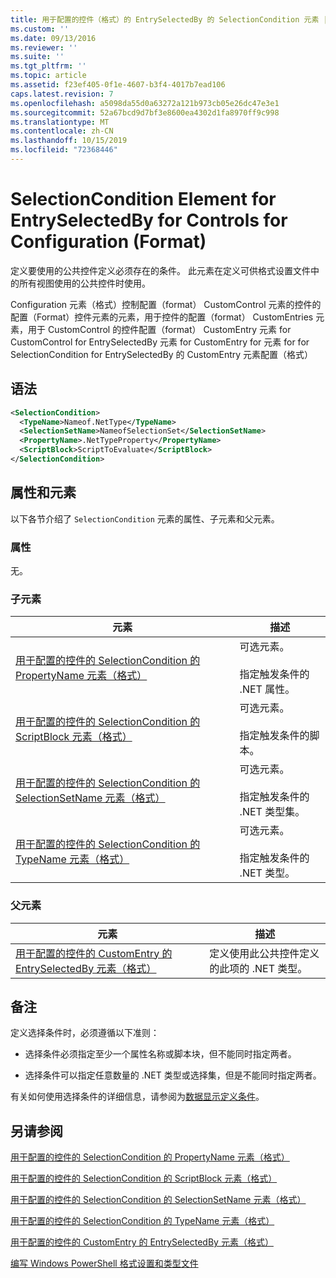 ```yaml
---
title: 用于配置的控件（格式）的 EntrySelectedBy 的 SelectionCondition 元素 |Microsoft Docs
ms.custom: ''
ms.date: 09/13/2016
ms.reviewer: ''
ms.suite: ''
ms.tgt_pltfrm: ''
ms.topic: article
ms.assetid: f23ef405-0f1e-4607-b3f4-4017b7ead106
caps.latest.revision: 7
ms.openlocfilehash: a5098da55d0a63272a121b973cb05e26dc47e3e1
ms.sourcegitcommit: 52a67bcd9d7bf3e8600ea4302d1fa8970ff9c998
ms.translationtype: MT
ms.contentlocale: zh-CN
ms.lasthandoff: 10/15/2019
ms.locfileid: "72368446"
---
```

# <a name="selectioncondition-element-for-entryselectedby-for-controls-for-configuration-format"></a>SelectionCondition Element for EntrySelectedBy for Controls for Configuration (Format)

定义要使用的公共控件定义必须存在的条件。 此元素在定义可供格式设置文件中的所有视图使用的公共控件时使用。

Configuration 元素（格式）控制配置（format） CustomControl 元素的控件的配置（Format）控件元素的元素，用于控件的配置（format） CustomEntries 元素，用于 CustomControl 的控件配置（format） CustomEntry 元素 for CustomControl for EntrySelectedBy 元素 for CustomEntry for 元素 for for SelectionCondition for EntrySelectedBy 的 CustomEntry 元素配置（格式）

## <a name="syntax"></a>语法

```xml
<SelectionCondition>
  <TypeName>Nameof.NetType</TypeName>
  <SelectionSetName>NameofSelectionSet</SelectionSetName>
  <PropertyName>.NetTypeProperty</PropertyName>
  <ScriptBlock>ScriptToEvaluate</ScriptBlock>
</SelectionCondition>
```

## <a name="attributes-and-elements"></a>属性和元素

以下各节介绍了 `SelectionCondition` 元素的属性、子元素和父元素。

### <a name="attributes"></a>属性

无。

### <a name="child-elements"></a>子元素

|元素|描述|
|-------------|-----------------|
|[用于配置的控件的 SelectionCondition 的 PropertyName 元素（格式）](./propertyname-element-for-selectioncondition-for-controls-for-configuration-format.md)|可选元素。<br /><br /> 指定触发条件的 .NET 属性。|
|[用于配置的控件的 SelectionCondition 的 ScriptBlock 元素（格式）](./scriptblock-element-for-selectioncondition-for-controls-for-configuration-format.md)|可选元素。<br /><br /> 指定触发条件的脚本。|
|[用于配置的控件的 SelectionCondition 的 SelectionSetName 元素（格式）](./selectionsetname-element-for-selectioncondition-for-controls-for-configuration-format.md)|可选元素。<br /><br /> 指定触发条件的 .NET 类型集。|
|[用于配置的控件的 SelectionCondition 的 TypeName 元素（格式）](./typename-element-for-selectioncondition-for-controls-for-configuration-format.md)|可选元素。<br /><br /> 指定触发条件的 .NET 类型。|

### <a name="parent-elements"></a>父元素

|元素|描述|
|-------------|-----------------|
|[用于配置的控件的 CustomEntry 的 EntrySelectedBy 元素（格式）](./entryselectedby-element-for-customentry-for-controls-for-configuration-format.md)|定义使用此公共控件定义的此项的 .NET 类型。|

## <a name="remarks"></a>备注

定义选择条件时，必须遵循以下准则：

- 选择条件必须指定至少一个属性名称或脚本块，但不能同时指定两者。

- 选择条件可以指定任意数量的 .NET 类型或选择集，但是不能同时指定两者。

有关如何使用选择条件的详细信息，请参阅为[数据显示定义条件](./defining-conditions-for-displaying-data.md)。

## <a name="see-also"></a>另请参阅

[用于配置的控件的 SelectionCondition 的 PropertyName 元素（格式）](./propertyname-element-for-selectioncondition-for-controls-for-configuration-format.md)

[用于配置的控件的 SelectionCondition 的 ScriptBlock 元素（格式）](./scriptblock-element-for-selectioncondition-for-controls-for-configuration-format.md)

[用于配置的控件的 SelectionCondition 的 SelectionSetName 元素（格式）](./selectionsetname-element-for-selectioncondition-for-controls-for-configuration-format.md)

[用于配置的控件的 SelectionCondition 的 TypeName 元素（格式）](./typename-element-for-selectioncondition-for-controls-for-configuration-format.md)

[用于配置的控件的 CustomEntry 的 EntrySelectedBy 元素（格式）](./entryselectedby-element-for-customentry-for-controls-for-configuration-format.md)

[编写 Windows PowerShell 格式设置和类型文件](./writing-a-powershell-formatting-file.md)
